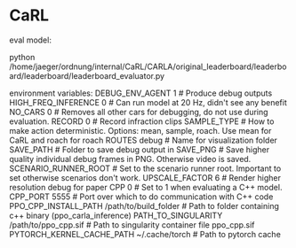 # CaRL

eval model:

python /home/jaeger/ordnung/internal/CaRL/CARLA/original_leaderboard/leaderboard/leaderboard/leaderboard_evaluator.py 

environment variables:
DEBUG_ENV_AGENT 1 # Produce debug outputs
HIGH_FREQ_INFERENCE 0 # Can run model at 20 Hz, didn't see any benefit
NO_CARS 0 # Removes all other cars for debugging, do not use during evaluation.
RECORD 0 # Record infraction clips
SAMPLE_TYPE # How to make action deterministic. Options: mean, sample, roach. Use mean for CaRL and roach for roach
ROUTES debug  # Name for visualization folder
SAVE_PATH  # Folder to save debug output in
SAVE_PNG  # Save higher quality individual debug frames in PNG. Otherwise video is saved. 
SCENARIO_RUNNER_ROOT  # Set to the scenario runner root. Important to set otherwise scenarios don't work.
UPSCALE_FACTOR 6  # Render higher resolution debug for paper
CPP 0  # Set to 1 when evaluating a C++ model.
CPP_PORT 5555 # Port over which to do communication with C++ code
PPO_CPP_INSTALL_PATH /path/to/build_folder # Path to folder containing c++ binary (ppo_carla_inference)
PATH_TO_SINGULARITY /path/to/ppo_cpp.sif # Path to singularity container file ppo_cpp.sif
PYTORCH_KERNEL_CACHE_PATH ~/.cache/torch # Path to pytorch cache